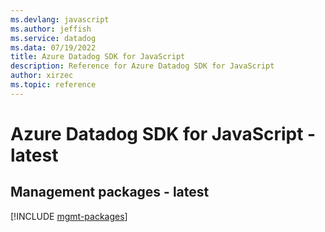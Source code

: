 ```yaml
---
ms.devlang: javascript
ms.author: jeffish
ms.service: datadog
ms.data: 07/19/2022
title: Azure Datadog SDK for JavaScript
description: Reference for Azure Datadog SDK for JavaScript
author: xirzec
ms.topic: reference
---
```

# Azure Datadog SDK for JavaScript - latest

## Management packages - latest
[!INCLUDE [mgmt-packages](datadog-mgmt-index.md)]
